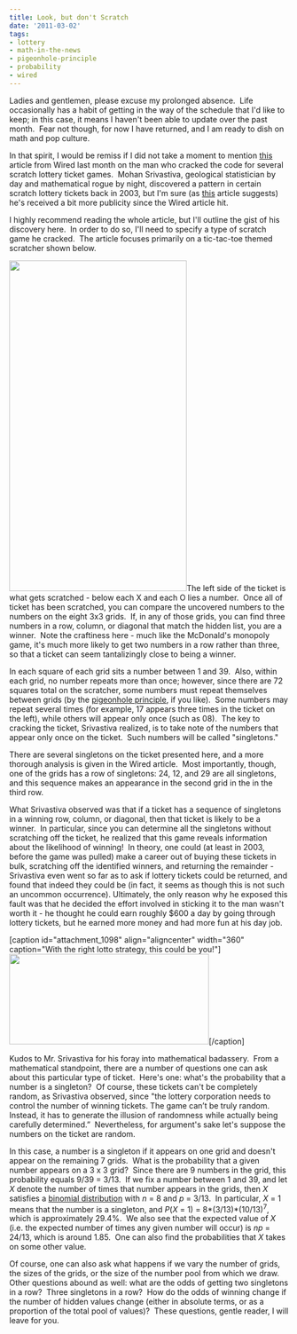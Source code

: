 ```yaml
---
title: Look, but don't Scratch
date: '2011-03-02'
tags:
- lottery
- math-in-the-news
- pigeonhole-principle
- probability
- wired
---
```


Ladies and gentlemen, please excuse my prolonged absence.  Life occasionally has a habit of getting in the way of the schedule that I'd like to keep; in this case, it means I haven't been able to update over the past month.  Fear not though, for now I have returned, and I am ready to dish on math and pop culture.

In that spirit, I would be remiss if I did not take a moment to mention <a href="http://www.wired.com/magazine/2011/01/ff_lottery/3/">this</a> article from Wired last month on the man who cracked the code for several scratch lottery ticket games.  Mohan Srivastiva, geological statistician by day and mathematical rogue by night, discovered a pattern in certain scratch lottery tickets back in 2003, but I'm sure (as <a href="http://www.lotterypost.com/news/227079/1940460">this</a> article suggests) he's received a bit more publicity since the Wired article hit.

I highly recommend reading the whole article, but I'll outline the gist of his discovery here.  In order to do so, I'll need to specify a type of scratch game he cracked.  The article focuses primarily on a tic-tac-toe themed scratcher shown below.

<a href="http://www.wired.com/magazine/wp-content/images/19-02/ff_lottery4_f.jpg"><img class="alignleft" src="http://www.wired.com/magazine/wp-content/images/19-02/ff_lottery4_f.jpg" alt="" width="320" height="596" /></a>The left side of the ticket is what gets scratched - below each X and each O lies a number.  Once all of ticket has been scratched, you can compare the uncovered numbers to the numbers on the eight 3x3 grids.  If, in any of those grids, you can find three numbers in a row, column, or diagonal that match the hidden list, you are a winner.  Note the craftiness here - much like the McDonald's monopoly game, it's much more likely to get two numbers in a row rather than three, so that a ticket can seem tantalizingly close to being a winner.

In each square of each grid sits a number between 1 and 39.  Also, within each grid, no number repeats more than once; however, since there are 72 squares total on the scratcher, some numbers must repeat themselves between grids (by the <a href="http://en.wikipedia.org/wiki/Pigeonhole_principle">pigeonhole principle</a>, if you like).  Some numbers may repeat several times (for example, 17 appears three times in the ticket on the left), while others will appear only once (such as 08).  The key to cracking the ticket, Srivastiva realized, is to take note of the numbers that appear only once on the ticket.  Such numbers will be called "singletons."

There are several singletons on the ticket presented here, and a more thorough analysis is given in the Wired article.  Most importantly, though, one of the grids has a row of singletons: 24, 12, and 29 are all singletons, and this sequence makes an appearance in the second grid in the in the third row.

What Srivastiva observed was that if a ticket has a sequence of singletons in a winning row, column, or diagonal, then that ticket is likely to be a winner.  In particular, since you can determine all the singletons without scratching off the ticket, he realized that this game reveals information about the likelihood of winning!  In theory, one could (at least in 2003, before the game was pulled) make a career out of buying these tickets in bulk, scratching off the identified winners, and returning the remainder - Srivastiva even went so far as to ask if lottery tickets could be returned, and found that indeed they could be (in fact, it seems as though this is not such an uncommon occurrence). Ultimately, the only reason why he exposed this fault was that he decided the effort involved in sticking it to the man wasn't worth it - he thought he could earn roughly $600 a day by going through lottery tickets, but he earned more money and had more fun at his day job.

[caption id="attachment_1098" align="aligncenter" width="360" caption="With the right lotto strategy, this could be you!"]<a href="http://www.imdb.com/title/tt0088850/"><img class="size-full wp-image-1098" title="Brewsters Millions " src="http://www.mathgoespop.com/images/2011/03/brewstersmillions.jpg" alt="" width="360" height="163" /></a>[/caption]

Kudos to Mr. Srivastiva for his foray into mathematical badassery.  From a mathematical standpoint, there are a number of questions one can ask about this particular type of ticket.  Here's one: what's the probability that a number is a singleton?  Of course, these tickets can't be completely random, as Srivastiva observed, since "the lottery corporation needs to control the number of winning tickets. The game can’t be truly random. Instead, it has to generate the illusion of randomness while actually being carefully determined.”  Nevertheless, for argument's sake let's suppose the numbers on the ticket are random.

In this case, a number is a singleton if it appears on one grid and doesn't appear on the remaining 7 grids.  What is the probability that a given number appears on a 3 x 3 grid?  Since there are 9 numbers in the grid, this probability equals 9/39 = 3/13.  If we fix a number between 1 and 39, and let <em>X</em> denote the number of times that number appears in the grids, then <em>X</em> satisfies a <a href="http://en.wikipedia.org/wiki/Binomial_distribution">binomial distribution</a> with <em>n</em> = 8 and <em>p</em> = 3/13.  In particular, <em>X</em> = 1 means that the number is a singleton, and <em>P</em>(<em>X</em> = 1) = 8*(3/13)*(10/13)<sup>7</sup>, which is approximately 29.4%.  We also see that the expected value of <em>X</em> (i.e. the expected number of times any given number will occur) is <em>np</em> = 24/13, which is around 1.85.  One can also find the probabilities that <em>X</em> takes on some other value.

Of course, one can also ask what happens if we vary the number of grids, the sizes of the grids, or the size of the number pool from which we draw.  Other questions abound as well: what are the odds of getting two singletons in a row?  Three singletons in a row?  How do the odds of winning change if the number of hidden values change (either in absolute terms, or as a proportion of the total pool of values)?  These questions, gentle reader, I will leave for you.

